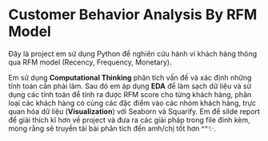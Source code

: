 # Customer Behavior Analysis By RFM Model
Đây là project em sử dụng Python để nghiên cứu hành vi khách hàng thông qua RFM model (Recency, Frequency, Monetary). 

Em sử dụng **Computational Thinking** phân tích vấn đề và xác định những tính toán cần phải làm. Sau đó em áp dụng **EDA** để làm sạch dữ liệu và sử dụng các tính toán để tính ra được RFM score cho từng khách hàng, phân loại các khách hàng có cùng các đặc điểm vào các nhóm khách hàng, trực quan hóa dữ liệu (**Visualization**) với Seaborn và Squarify. Em để silde report để giải thích kĩ hơn về project và đưa ra các giải pháp trong file đính kèm, mong rằng sẽ truyền tải bài phân tích đến amh/chị tốt hơn ^^✨.
